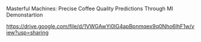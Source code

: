 Masterful Machines: Precise Coffee Quality Predictions Through Ml Demonstartion

https://drive.google.com/file/d/1VWGAwYi0IG4apBpnmqex9q0Nho6lhF1w/view?usp=sharing

